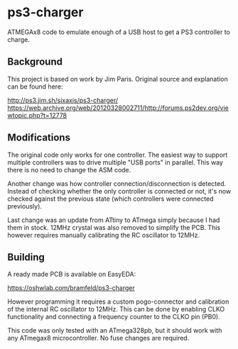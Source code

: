 # ps3-charger
ATMEGAx8 code to emulate enough of a USB host to get a PS3 controller to charge.

## Background

This project is based on work by Jim Paris. Original source and explanation can be found here:

http://ps3.jim.sh/sixaxis/ps3-charger/
https://web.archive.org/web/20120328002711/http://forums.ps2dev.org/viewtopic.php?t=12778

## Modifications

The original code only works for one controller. The easiest way to support multiple controllers was to drive multiple "USB ports" in parallel. This way there is no need to change the ASM code.

Another change was how controller connection/disconnection is detected. Instead of checking whether the only controller is connected or not, it's now checked against the previous state (which controllers were connected previously).

Last change was an update from ATtiny to ATmega simply because I had them in stock. 12MHz crystal was also removed to simplify the PCB. This however requires manually calibrating the RC oscillator to 12MHz.

## Building

A ready made PCB is available on EasyEDA:

https://oshwlab.com/bramfeld/ps3-charger

However programming it requires a custom pogo-connector and calibration of the internal RC oscillator to 12MHz. This can be done by enabling CLKO functionality and connecting a frequency counter to the CLKO pin (PB0).

This code was only tested with an ATmega328pb, but it should work with any ATmegax8 microcontroller. No fuse changes are required.
